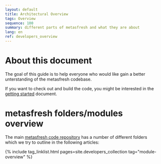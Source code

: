 ```yaml
---
layout: default
title: Architectural Overview
tags: Overview
sequence: 100
summary: different parts of metasfresh and what they are about
lang: en
ref: developers_overview
---
```


# About this document

The goal of this guide is to help everyone who would like gain a better unterstanding of the metasfresh codebase. 

If you want to check out and build the code, you might be interested in the [getting started](getting_started_en) document.


# metasfresh folders/modules overview

The main [metasfresh code repository](https://github.com/metasfresh/metasfresh) has a number of different folders which we try to outline in the following articles:

{% include tag_linklist.html pages=site.developers_collection tag="module-overview" %}

